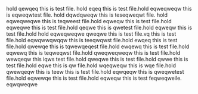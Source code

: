 hold 
qewqeq
this is test file.
hold 
eqeq
this is test file.hold 
eqweqweqw
this is eqweqwtest file.
hold 
dqwdqweqw
this is teseqweqwt file.
hold 
eqweqweqwe
this is teqweest file.hold 
eqweqw
this is test file.hold 
eqweqwe
this is test file.hold 
qeqwe
this is qwetest file.hold 
eqweqw
this is test file.hold 
hold eqweqweqwe
qweqwe
this is test file.vq
this is test file.hold 
eqwqwwqwqqw
this is teeqwqwst file.hold 
ewqeq
this is test file.hold 
qwewqe
this is tqwewqeqest file.hold 
ewqewq
this is test file.hold 
eqwewq
this is teqweqwst file.hold 
qweqweqweqw
this is test file.hold 
wewqeqw
this iqws test file.hold 
qweqwe
this is test file.hold 
qwwe
this is test file.hold 
eqwe
this is qw file.hold 
wqeqweqw
this is wqe file.hold 
qwewqeqw
this is teew
this is test file.hold 
eqwqeqw
this is qweqwetest file.hold 
eqwewqe
this is test file.hold 
eqweqw
this is test feqweqweile.
eqwqweqwe
